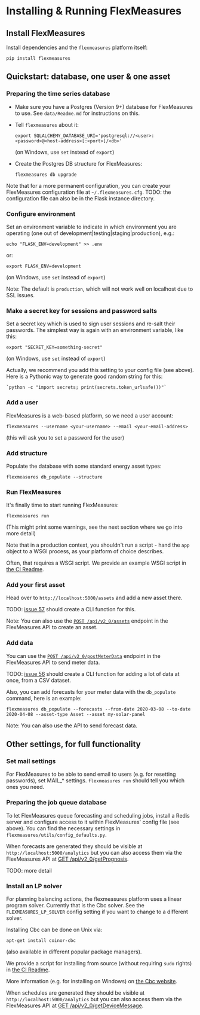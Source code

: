 # Installing & Running FlexMeasures


## Install FlexMeasures

Install dependencies and the `flexmeasures` platform itself:

    pip install flexmeasures


## Quickstart: database, one user & one asset

### Preparing the time series database

* Make sure you have a Postgres (Version 9+) database for FlexMeasures to use. See `data/Readme.md` for instructions on this.
* Tell `flexmeasures` about it:

    `export SQLALCHEMY_DATABASE_URI='postgresql://<user>:<password>@<host-address>[:<port>]/<db>'`
  
  (on Windows, use `set` instead of `export`)
* Create the Postgres DB structure for FlexMeasures:

    `flexmeasures db upgrade`

Note that for a more permanent configuration, you can create your FlexMeasures configuration file at `~/.flexmeasures.cfg`.
TODO: the configuration file can also be in the Flask instance directory.


### Configure environment

Set an environment variable to indicate in which environment you are operating (one out of development|testing|staging|production), e.g.:

   `echo "FLASK_ENV=development" >> .env`

or:

   `export FLASK_ENV=development`

(on Windows, use `set` instead of `export`)

Note: The default is `production`, which will not work well on localhost due to SSL issues. 


### Make a secret key for sessions and password salts

Set a secret key which is used to sign user sessions and re-salt their passwords. The simplest way is again with an environment variable, like this:

   `export "SECRET_KEY=something-secret"`

(on Windows, use `set` instead of `export`)

Actually, we recommend you add this setting to your config file (see above). Here is a Pythonic way to generate good random string for this:

    `python -c "import secrets; print(secrets.token_urlsafe())"`


### Add a user

FlexMeasures is a web-based platform, so we need a user account:

`flexmeasures --username <your-username> --email <your-email-address>`

(this will ask you to set a password for the user)


### Add structure

Populate the database with some standard energy asset types:

   `flexmeasures db_populate --structure`


### Run FlexMeasures

It's finally time to start running FlexMeasures:

`flexmeasures run`

(This might print some warnings, see the next section where we go into more detail)

Note that in a production context, you shouldn't run a script - hand the `app` object to a WSGI process, as your platform of choice describes.

Often, that requires a WSGI script. We provide an example WSGI script in [the CI Readme](ci/Readme.md).


### Add your first asset 

Head over to `http://localhost:5000/assets` and add a new asset there.

TODO: [issue 57](https://github.com/SeitaBV/flexmeasures/issues/57) should create a CLI function for this.

Note: You can also use the [`POST /api/v2_0/assets`](https://flexmeasures.readthedocs.io/en/latest/api/v2_0.html#post--api-v2_0-assets) endpoint in the FlexMeasures API to create an asset.

### Add data

You can use the [`POST /api/v2_0/postMeterData`](https://flexmeasures.readthedocs.io/en/latest/api/v2_0.html#post--api-v2_0-postMeterData) endpoint in the FlexMeasures API to send meter data.

TODO: [issue 56](https://github.com/SeitaBV/flexmeasures/issues/56) should create a CLI function for adding a lot of data at once, from a CSV dataset.

Also, you can add forecasts for your meter data with the `db_populate` command, here is an example:

   `flexmeasures db_populate --forecasts --from-date 2020-03-08 --to-date 2020-04-08 --asset-type Asset --asset my-solar-panel `

Note: You can also use the API to send forecast data.


## Other settings, for full functionality

### Set mail settings

For FlexMeasures to be able to send email to users (e.g. for resetting passwords), set MAIL_* settings. `flexmeasures run` should tell you which ones you need.


### Preparing the job queue database

To let FlexMeasures queue forecasting and scheduling jobs, install a Redis server and configure access to it within FlexMeasures' config file (see above). You can find the necessary settings in `flexmeasures/utils/config_defaults.py`.

When forecasts are generated they should be visible at `http://localhost:5000/analytics` but you can also access them via the FlexMeasures API at [GET  /api/v2_0/getPrognosis](https://flexmeasures.readthedocs.io/en/latest/api/v2_0.html#get--api-v2_0-getPrognosis).

TODO: more detail


### Install an LP solver

For planning balancing actions, the flexmeasures platform uses a linear program solver. Currently that is the Cbc solver. See the `FLEXMEASURES_LP_SOLVER` config setting if you want to change to a different solver.

Installing Cbc can be done on Unix via:

    apt-get install coinor-cbc

(also available in different popular package managers).

We provide a script for installing from source (without requiring `sudo` rights) in [the CI Readme](ci/Readme.md).

More information (e.g. for installing on Windows) on [the Cbc website](https://projects.coin-or.org/Cbc).

When schedules are generated they should be visible at `http://localhost:5000/analytics` but you can also access them via the FlexMeasures API at [GET  /api/v2_0/getDeviceMessage](https://flexmeasures.readthedocs.io/en/latest/api/v2_0.html#get--api-v2_0-getDeviceMessage).


